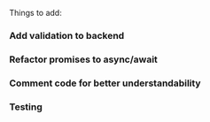 Things to add:

### Add validation to backend

### Refactor promises to async/await

### Comment code for better understandability

### Testing
